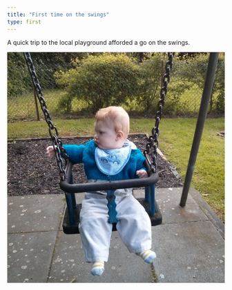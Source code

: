 ```yaml
---
title: "First time on the swings"
type: first
---
```


A quick trip to the local playground afforded a go on the swings.

![On the swing](img/photos/2014-05-11-swings.jpg)